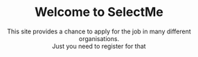 <center><h1>
Welcome to SelectMe
</h1>
This site provides a chance to apply for the job in many different organisations. <br>
Just you need to register for that<br></center>
